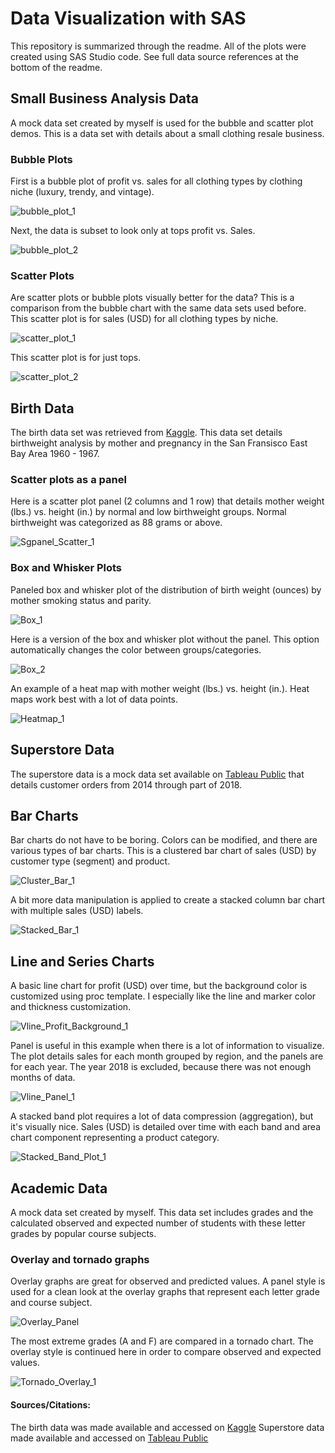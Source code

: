 # Data Visualization with SAS

This repository is summarized through the readme. All of the plots were created using SAS Studio code. See full data source references at the bottom of the readme.

## Small Business Analysis Data 
A mock data set created by myself is used for the bubble and scatter plot demos. This is a data set with details about a small clothing resale business. 

### Bubble Plots 

First is a bubble plot of profit vs. sales for all clothing types by clothing niche (luxury, trendy, and vintage).

![bubble_plot_1](Graphs_Plots/Bubble_Plot_1.png)

Next, the data is subset to look only at tops profit vs. Sales.

![bubble_plot_2](Graphs_Plots/Bubble_Plot_2.png)

### Scatter Plots

Are scatter plots or bubble plots visually better for the data? This is a comparison from the bubble chart with the same data sets used before. This scatter plot is for sales (USD) for all clothing types by niche.

![scatter_plot_1](Graphs_Plots/Scatter_Plot_1.png)

This scatter plot is for just tops.

![scatter_plot_2](Graphs_Plots/Scatter_Plot_2.png)

## Birth Data
The birth data set was retrieved from [Kaggle](https://www.kaggle.com/datasets/debjeetdas/babies-birth-weight). This data set details birthweight analysis by mother and pregnancy in the San Fransisco East Bay Area 1960 - 1967.

### Scatter plots as a panel

Here is a scatter plot panel (2 columns and 1 row) that details mother weight (lbs.) vs. height (in.) by normal and low birthweight groups. Normal birthweight was categorized as 88 grams or above. 

![Sgpanel_Scatter_1](Graphs_Plots/Sgpanel_Scatter_1.png)

### Box and Whisker Plots

Paneled box and whisker plot of the distribution of birth weight (ounces) by mother smoking status and parity.

![Box_1](Graphs_Plots/Box_1.png)

Here is a version of the box and whisker plot without the panel. This option automatically changes the color between groups/categories.

![Box_2](Graphs_Plots/Box_2.png)

An example of a heat map with mother weight (lbs.) vs. height (in.). Heat maps work best with a lot of data points. 

![Heatmap_1](Graphs_Plots/Heatmap_1.png)

## Superstore Data
The superstore data is a mock data set available on [Tableau Public](https://public.tableau.com/app/resources/sample-data) that details customer orders from 2014 through part of 2018. 

## Bar Charts

Bar charts do not have to be boring. Colors can be modified, and there are various types of bar charts. This is a clustered bar chart of sales (USD) by customer type (segment) and product. 

![Cluster_Bar_1](Graphs_Plots/Cluster_Bar_1.png)

A bit more data manipulation is applied to create a stacked column bar chart with multiple sales (USD) labels.

![Stacked_Bar_1](Graphs_Plots/Stacked_Bar_1.png)

## Line and Series Charts

A basic line chart for profit (USD) over time, but the background color is customized using proc template. I especially like the line and marker color and thickness customization.

![Vline_Profit_Background_1](Graphs_Plots/Vline_Profit_Background_1.png)

Panel is useful in this example when there is a lot of information to visualize. The plot details sales for each month grouped by region, and the panels are for each year. The year 2018 is excluded, because there was not enough months of data. 

![Vline_Panel_1](Graphs_Plots/Vline_Panel_1.png)

A stacked band plot requires a lot of data compression (aggregation), but it's visually nice. Sales (USD) is detailed over time with each band and area chart component representing a product category.

![Stacked_Band_Plot_1](Graphs_Plots/Stacked_Band_Plot_1.png)

## Academic Data
A mock data set created by myself. This data set includes grades and the calculated observed and expected number of students with these letter grades by popular course subjects. 

### Overlay and tornado graphs

Overlay graphs are great for observed and predicted values. A panel style is used for a clean look at the overlay graphs that represent each letter grade and course subject.

![Overlay_Panel](Graphs_Plots/Overlay_Panel.png)

The most extreme grades (A and F) are compared in a tornado chart. The overlay style is continued here in order to compare observed and expected values.

![Tornado_Overlay_1](Graphs_Plots/Tornado_Overlay_1.png)

#### Sources/Citations:
The birth data was made available and accessed on [Kaggle](https://www.kaggle.com/datasets/debjeetdas/babies-birth-weight)
Superstore data made available and accessed on [Tableau Public](https://public.tableau.com/app/resources/sample-data)




